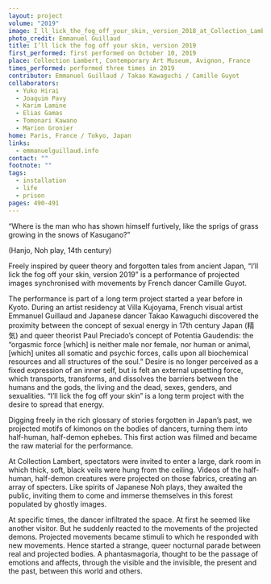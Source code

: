 ```yaml
---
layout: project
volume: "2019"
image: I_ll_lick_the_fog_off_your_skin,_version_2018_at_Collection_Lambert_in_Avignon.jpg
photo_credit: Emmanuel Guillaud
title: I’ll lick the fog off your skin, version 2019
first_performed: first performed on October 10, 2019
place: Collection Lambert, Contemporary Art Museum, Avignon, France
times_performed: performed three times in 2019
contributor: Emmanuel Guillaud / Takao Kawaguchi / Camille Guyot
collaborators:
  - Yuko Hirai
  - Joaquim Pavy
  - Karim Lamine
  - Elias Gamas
  - Tomonari Kawano
  - Marion Gronier
home: Paris, France / Tokyo, Japan
links:
  - emmanuelguillaud.info
contact: ""
footnote: ""
tags:
  - installation
  - life
  - prison
pages: 490-491
---
```


“Where is the man who has shown himself furtively, like the sprigs of grass growing in the snows of Kasugano?”

(Hanjo, Noh play, 14th century)

Freely inspired by queer theory and forgotten tales from ancient Japan, “I’ll lick the fog off your skin, version 2019” is a performance of projected images synchronised with movements by French dancer Camille Guyot.

The performance is part of a long term project started a year before in Kyoto. During an artist residency at Villa Kujoyama, French visual artist Emmanuel Guillaud and Japanese dancer Takao Kawaguchi discovered the proximity between the concept of sexual energy in 17th century Japan (精気) and queer theorist Paul Preciado’s concept of Potentia Gaudendis: the “orgasmic force [which] is neither male nor female, nor human or animal, [which] unites all somatic and psychic forces, calls upon all biochemical resources and all structures of the soul.” Desire is no longer perceived as a fixed expression of an inner self, but is felt an external upsetting force, which transports, transforms, and dissolves the barriers between the humans and the gods, the living and the dead, sexes, genders, and sexualities. “I’ll lick the fog off your skin” is a long term project with the desire to spread that energy.

Digging freely in the rich glossary of stories forgotten in Japan’s past, we projected motifs of kimonos on the bodies of dancers, turning them into half-human, half-demon ephebes. This first action was filmed and became the raw material for the performance.

At Collection Lambert, spectators were invited to enter a large, dark room in which thick, soft, black veils were hung from the ceiling. Videos of the half-human, half-demon creatures were projected on those fabrics, creating an array of specters. Like spirits of Japanese Noh plays, they awaited the public, inviting them to come and immerse themselves in this forest populated by ghostly images.

At specific times, the dancer infiltrated the space. At first he seemed like another visitor. But he suddenly reacted to the movements of the projected demons. Projected movements became stimuli to which he responded with new movements. Hence started a strange, queer nocturnal parade between real and projected bodies. A phantasmagoria, thought to be the passage of emotions and affects, through the visible and the invisible, the present and the past, between this world and others.
